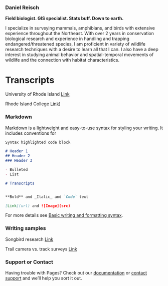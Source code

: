 ### Daniel Reisch

**Field biologist. GIS specialist. Stats buff. Down to earth.**



I specialize in surveying mammals, amphibians, and birds with extensive experience throughout the Northeast. With over 2 years in conservation biological research and experience in handling and trapping endangered/threatened species, I am proficient in variety of wildlife research techniques with a desire to learn all that I can. I also have a deep interest in studying animal behavior and spatial-temporal movements of wildlife and the connection with habitat characteristics.

# Transcripts
University of Rhode Island
[Link](https://github.com/Daniel-Reisch/Daniel-Reisch.github.io/files/9330399/URI_transcriptnew.pdf)

Rhode Island College
[Link](https://github.com/Daniel-Reisch/Daniel-Reisch.github.io/files/9330398/RIC.Transcript.new.pdf))

### Markdown

Markdown is a lightweight and easy-to-use syntax for styling your writing. It includes conventions for

```markdown
Syntax highlighted code block

# Header 1
## Header 2
### Header 3

- Bulleted
- List

# Transcripts


**Bold** and _Italic_ and `Code` text

[Link](url) and ![Image](src)
```

For more details see [Basic writing and formatting syntax](https://docs.github.com/en/github/writing-on-github/getting-started-with-writing-and-formatting-on-github/basic-writing-and-formatting-syntax).

### Writing samples

Songbird research
[Link](https://github.com/Daniel-Reisch/Daniel-Reisch.github.io/files/9330525/Reisch_Songbird_Paper.pdf)

Trail camera vs. track surveys
[Link](https://github.com/Daniel-Reisch/Daniel-Reisch.github.io/files/9330565/DReisch.Final.Draft.Track.and.Camera.methods.pdf)



### Support or Contact

Having trouble with Pages? Check out our [documentation](https://docs.github.com/categories/github-pages-basics/) or [contact support](https://support.github.com/contact) and we’ll help you sort it out.
